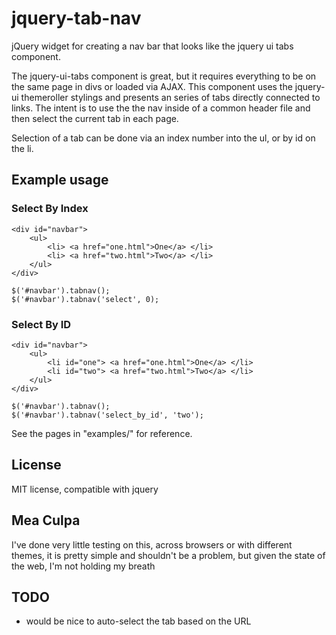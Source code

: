 jquery-tab-nav
==============

jQuery widget for creating a nav bar that looks like the jquery ui tabs
component.

The jquery-ui-tabs component is great, but it requires everything to be on the
same page in divs or loaded via AJAX.  This component uses the jquery-ui
themeroller stylings and presents an series of tabs directly connected to
links.  The intent is to use the the nav inside of a common header file and
then select the current tab in each page.

Selection of a tab can be done via an index number into the ul, or by id on
the li.

Example usage
-------------

### Select By Index ###

    <div id="navbar">
        <ul>
            <li> <a href="one.html">One</a> </li>
            <li> <a href="two.html">Two</a> </li>
        </ul>
    </div>

    $('#navbar').tabnav();
    $('#navbar').tabnav('select', 0);

### Select By ID ###

    <div id="navbar">
        <ul>
            <li id="one"> <a href="one.html">One</a> </li>
            <li id="two"> <a href="two.html">Two</a> </li>
        </ul>
    </div>

    $('#navbar').tabnav();
    $('#navbar').tabnav('select_by_id', 'two');

See the pages in "examples/" for reference.

License
-------
MIT license, compatible with jquery

Mea Culpa
---------
I've done very little testing on this, across browsers or with
different themes, it is pretty simple and shouldn't be a problem, but given
the state of the web, I'm not holding my breath

TODO
----
* would be nice to auto-select the tab based on the URL
